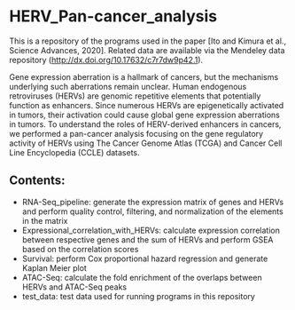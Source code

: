 # HERV_Pan-cancer_analysis

This is a repository of the programs used in the paper [Ito and Kimura et al., Science Advances, 2020].
Related data are available via the Mendeley data repository (http://dx.doi.org/10.17632/c7r7dw9p42.1).

Gene expression aberration is a hallmark of cancers, but the mechanisms underlying such aberrations remain unclear. Human endogenous retroviruses (HERVs) are genomic repetitive elements that potentially function as enhancers. Since numerous HERVs are epigenetically activated in tumors, their activation could cause global gene expression aberrations in tumors. To understand the roles of HERV-derived enhancers in cancers, we performed a pan-cancer analysis focusing on the gene regulatory activity of HERVs using The Cancer Genome Atlas (TCGA) and Cancer Cell Line Encyclopedia (CCLE) datasets.

## Contents: 
* RNA-Seq_pipeline: generate the expression matrix of genes and HERVs and perform quality control, filtering, and normalization of the elements in the matrix
* Expressional_correlation_with_HERVs: calculate expression correlation between respective genes and the sum of HERVs and perform GSEA based on the correlation scores
* Survival: perform Cox proportional hazard regression and generate Kaplan Meier plot
* ATAC-Seq: calculate the fold enrichment of the overlaps between HERVs and ATAC-Seq peaks
* test_data: test data used for running programs in this repository
